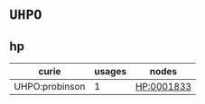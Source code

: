 # `UHPO`

## hp

| curie          |   usages | nodes                                           |
|----------------|----------|-------------------------------------------------|
| UHPO:probinson |        1 | [HP:0001833](https://bioregistry.io/HP:0001833) |

